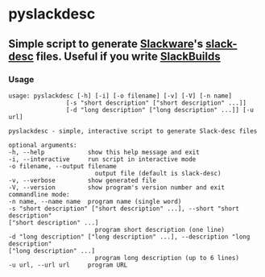 # pyslackdesc

## Simple script to generate [Slackware](http://www.slackware.com)'s [slack-desc](https://www.slackwiki.com/Slack-desc) files. Useful if you write [SlackBuilds](https://www.slackwiki.com/Writing_A_SlackBuild_Script)

### Usage

    usage: pyslackdesc [-h] [-i] [-o filename] [-v] [-V] [-n name]
                    [-s "short description" ["short description" ...]]
                    [-d "long description" ["long description" ...]] [-u url]

    pyslackdesc - simple, interactive script to generate Slack-desc files

    optional arguments:
    -h, --help            show this help message and exit
    -i, --interactive     run script in interactive mode
    -o filename, --output filename
                            output file (default is slack-desc)
    -v, --verbose         show generated file
    -V, --version         show program's version number and exit
    commandline mode:
    -n name, --name name  program name (single word)
    -s "short description" ["short description" ...], --short "short description"
    ["short description" ...]
                            program short description (one line)
    -d "long description" ["long description" ...], --description "long description"
    ["long description" ...]
                            program long description (up to 6 lines)
    -u url, --url url     program URL
